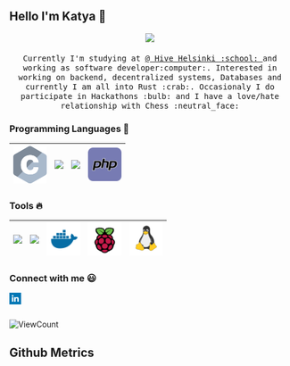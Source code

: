 
## Hello I'm Katya :wave:

<p align="center">
  <img src="https://raw.githubusercontent.com/coderjojo/coderjojo/master/img/github.gif" width=100>
  <br><br>
  <samp>
    Currently I'm studying at <a href="https://www.hive.fi/en/about-hive">@ Hive Helsinki :school: </a> and working as software developer:computer:. Interested in working on backend, decentralized systems, Databases and currently I am all into Rust :crab:. Occasionaly I do participate in Hackathons :bulb: and I have a love/hate relationship with Chess :neutral_face:
  </samp>
</p>

### Programming Languages  :rocket:
|<img src="img/c.svg" width=60> | <img src="https://raw.githubusercontent.com/coderjojo/coderjojo/master/img/js.png" width=60> | <img src="https://raw.githubusercontent.com/coderjojo/coderjojo/master/img/python.svg" width=60> | <img src="img/php.svg" href="https://github.com/KatyaPrusakova/PHP-Piscine" width=60> | 
|:---:|:---:|:---:|:---:|


### Tools :fire:
|<img src="https://raw.githubusercontent.com/coderjojo/coderjojo/master/img/vim.png" width=60> | <img src="https://raw.githubusercontent.com/coderjojo/coderjojo/master/img/github.svg" width=60> | <img src="img/docker.svg" width=60> | <img src="img/raspberry_pi.svg" width=60> | <img src="img/linux.svg" width=60> | 
|:---:|:---:|:---:|:---:|:---:|

### Connect with me :smiley:
<a href="https://www.linkedin.com/in/ekaterina-prusakova-b209b494/">
  <img align="left" alt="Katya Prusakova" width="21px" src="https://raw.githubusercontent.com/edent/SuperTinyIcons/099dc12b59179d07d534069bc8551718f786d91a/images/svg/linkedin.svg" />
</a>
<br/><br/>


<!--  ![visitors](https://visitor-badge.glitch.me/badge?page_id=KatyaPrusakova/KatyaPrusakova) -->

![ViewCount](https://views.whatilearened.today/views/github/KatyaPrusakova/views.svg)

## Github Metrics

<!--START_SECTION:waka-->

<!--END_SECTION:waka-->